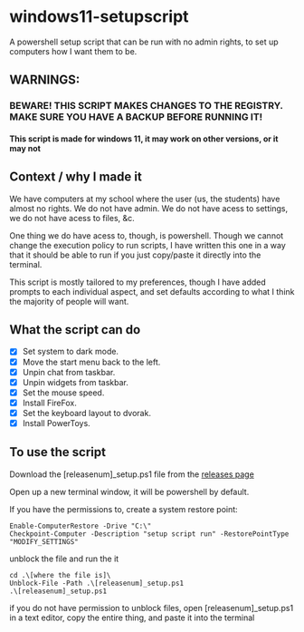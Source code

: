 # windows11-setupscript
A powershell setup script that can be run with no admin rights, to set up computers how I want them to be.

## WARNINGS:

### BEWARE! THIS SCRIPT MAKES CHANGES TO THE REGISTRY. MAKE SURE YOU HAVE A BACKUP BEFORE RUNNING IT!

#### This script is made for windows 11, it may work on other versions, or it may not

## Context / why I made it

We have computers at my school where the user (us, the students) have almost no rights. We do not have admin. We do not have acess to settings, we do not have acess to files, &c.

One thing we do have acess to, though, is powershell. Though we cannot change the execution policy to run scripts, I have written this one in a way that it should be able to run if you just copy/paste it directly into the terminal.

This script is mostly tailored to my preferences, though I have added prompts to each individual aspect, and set defaults according to what I think the majority of people will want.

## What the script can do

- [x] Set system to dark mode.
- [x] Move the start menu back to the left.
- [x] Unpin chat from taskbar.
- [x] Unpin widgets from taskbar.
- [x] Set the mouse speed.
- [x] Install FireFox.
- [x] Set the keyboard layout to dvorak.
- [x] Install PowerToys.

## To use the script

Download the \[releasenum\]\_setup.ps1 file from the [releases page](https://github.com/starchyunderscore/windows11-setupscript/releases)

Open up a new terminal window, it will be powershell by default.

If you have the permissions to, create a system restore point:

```
Enable-ComputerRestore -Drive "C:\"
Checkpoint-Computer -Description "setup script run" -RestorePointType "MODIFY_SETTINGS"
```

unblock the file and run the it

```
cd .\[where the file is]\
Unblock-File -Path .\[releasenum]_setup.ps1
.\[releasenum]_setup.ps1
```

if you do not have permission to unblock files, open \[releasenum\]\_setup.ps1 in a text editor, copy the entire thing, and paste it into the terminal
